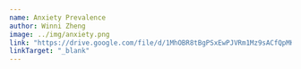 ```yaml
---
name: Anxiety Prevalence
author: Winni Zheng
image: ../img/anxiety.png
link: "https://drive.google.com/file/d/1MhOBR8tBgPSxEwPJVRm1Mz9sACfQpMKA/view?usp=sharing"
linkTarget: "_blank"
---
```

